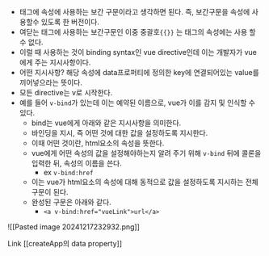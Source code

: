 - 태그에 속성에 사용하는 보간 구문이라고 생각하면 된다. 즉, 보간구문을 속성에 사용할수 있도록 한 버전이다.
- 여닫는 태그에 사용하는 보간구문인 이중 중괄호`{{}}` 는 태그의 속성에는 사용 할 수 없다.
- 이럴 때 사용하는 것이 binding syntax인 vue directive인데 이는 개발자가 vue에게 주는 지시사항이다.
- 어떤 지시사항? 해당 속성에 data프로퍼티에 정의한 key에 연결되어있는 value를 끼어넣으라는 뜻이다.
- 모든 directive는 v로 시작한다.
- 예를 들어 `v-bind`가 있는데 이는 예약된 이름으로, vue가 이를 감지 및 인식할 수 있다.
	- bind는 vue에게 아래와 같은 지시사항을 의미한다.
	- 바인딩을 지시, 즉 어떤 것에 대한 값을 설정하도록 지시한다.
	- 이때 어떤 것이란, html요소의 속성을 뜻한다.
	- vue에게 어떤 속성의 값을 설정해야하는지 알려 주기 위해 `v-bind` 뒤에 콜론을 입력한 뒤, 속성의 이름을 쓴다.
		- ex `v-bind:href`
	- 이는 vue가 html요소의 속성에 대해 동적으로 값을 설정하도록 지시하는 전체 구문이 된다.
	- 완성된 구문은 아래와 같다.
		- `<a v-bind:href="vueLink">url</a>`

![[Pasted image 20241217232932.png]]

Link
[[createApp의 data property]]